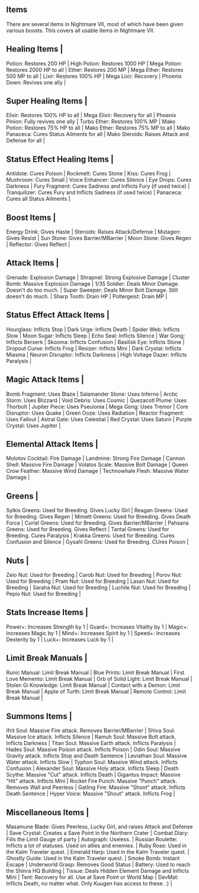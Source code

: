## Items

There are several items in Nightmare VII, most of which have been given
various boosts. This covers all usable items in Nightmare VII.

Healing Items |
----------------------
Potion: Restores 200 HP |
High Potion: Restores 1000 HP |
Mega Potion: Restores 2000 HP to all |
Ether: Restores 200 MP |
Mega Ether: Restores 500 MP to all |
Lixir: Restores 100% HP |
Mega Lixir: Recovery |
Phoenix Down: Revives one ally |

Super Healing Items |
---------------------
Elixir: Restores 100% HP to all |
Mega Elixir: Recovery for all |
Phoenix Pinion: Fully revives one ally |
Turbo Ether: Restores 100% MP |
Mako Potion: Restores 75% HP to all |
Mako Ether: Restores 75% MP to all |
Mako Panaceca: Cures Status Ailments for all |
Mako Steroids: Raises Attack and Defense for all |

Status Effect Healing Items |
---------------------
Antidote: Cures Poison |
Rockmelt: Cures Stone |
Kiss: Cures Frog |
Mushroom: Cures Small |
Voice Enhancer: Cures Silence |
Eye Drops: Cures Darkness |
Fury Fragment: Cures Sadness and Inflicts Fury (if used twice) |
Tranquilizer: Cures Fury and Inflicts Sadness (if used twice) |
Panaceca: Cures all Status Ailments |

Boost Items |
-------------
Energy Drink: Gives Haste |
Steroids: Raises Attack/Defense |
Mutagen: Gives Resist |
Sun Stone: Gives Barrier/MBarrier |
Moon Stone: Gives Regen |
Reflector: Gives Reflect |

Attack Items |
--------------
Grenade: Explosion Damage |
Shrapnel: Strong Explosive Damage |
Cluster Bomb: Massive Explosion Damage |
1/35 Soldier: Deals Minor Damage. Doesn't do too much. |
Super Sweeper: Deals Minor Bolt Damage. Still doesn't do much. |
Sharp Tooth: Drain HP |
Poltergeist: Drain MP |

Status Effect Attack Items |
----------------------------
Hourglass: Inflicts Stop |
Dark Urge: Inflicts Death |
Spider Web: Inflicts Slow |
Moon Sugar: Inflicts Sleep |
Echo Seal: Inflicts Silence |
War Gong: Inflicts Berserk |
Skooma: Inflicts Confusion |
Basilisk Eye: Inflicts Stone |
Dropout Curse: Inflicts Frog |
Resizer: Inflicts Mini |
Dark Crystal: Inflicts Miasma |
Neuron Disruptor: Inflicts Darkness |
High Voltage Dazer: Inflicts Paralysis |

Magic Attack Items |
--------------------
Bomb Fragment: Uses Blaze |
Salamander Stone: Uses Inferno |
Arctic Storm: Uses Blizzard |
Void Debris: Uses Cosmic |
Quezacotl Plume: Uses Thorbolt |
Jupiter Piece: Uses Pseuionia |
Mega Gong: Uses Tremor |
Core Disruptor: Uses Quake |
Green Ooze: Uses Radiation |
Reactor Fragment: Uses Fallout |
Astral Gate: Uses Celestial |
Red Crystal: Uses Saturn |
Purple Crystal: Uses Jupiter |

Elemental Attack Items |
------------------------
Molotov Cocktail: Fire Damage |
Landmine: Strong Fire Damage |
Cannon Shell: Massive Fire Damage |
Volatos Scale: Massive Bolt Damage |
Queen Crow Feather: Massive Wind Damage |
Technowhale Flesh: Massive Water Damage |

Greens |
--------
Sylkis Greens: Used for Breeding. Gives Lucky Girl |
Reagan Greens: Used for Breeding. Gives Regen |
Mimett Greens: Used for Breeding. Gives Death Force |
Curiel Greens: Used for Breeding. Gives Barrier/MBarrier |
Pahsana Greens: Used for Breeding. Gives Reflect |
Tantal Greens: Used for Breeding. Cures Paralysis |
Krakka Greens: Used for Breeding. Cures Confusion and Silence |
Gysahl Greens: Used for Breeding. CUres Poison |

Nuts |
------
Zeio Nut: Used for Breeding |
Carob Nut: Used for Breeding |
Porov Nut: Used for Breeding |
Pram Nut: Used for Breeding |
Lasan Nut: Used for Breeding |
Saraha Nut: Used for Breeding |
Luchile Nut: Used for Breeding |
Pepio Nut: Used for Breeding |

Stats Increase Items |
----------------------
Power+: Increases Strength by 1 |
Guard+: Increases Vitality by 1 |
Magic+: Increases Magic by 1 |
Mind+: Increases Spirit by 1 |
Speed+: Increases Dexterity by 1 |
Luck+: Increases Luck by 1 |

Limit Break Manuals |
---------------------
Runic Manual: Limit Break Manual |
Blue Prints: Limit Break Manual |
First Love Memento: Limit Break Manual |
Orb of Solid Light: Limit Break Manual |
Stolen Gi Knowledge: Limit Break Manual |
Contact with a Demon: Limit Break Manual |
Apple of Turth: Limit Break Manual |
Remote Control: Limit Break Manual |

Summons Items |
---------------
Ifrit Soul: Massive Fire attack. Removes Barrier/MBarrier |
Shiva Soul: Massive Ice attack. Inflicts Silence |
Ramuh Soul: Massive Bolt attack. Inflicts Darkness |
Titan Soul: Massive Earth attack. Inflicts Paralysis |
Hades Soul: Massive Poison attack. Inflicts Poison |
Odin Soul: Massive Gravity attack. Inflicts Stop and Death Sentence |
Leviathan Soul: Massive Water attack. Inflicts Slow |
Typhon Soul: Massive Wind attack. Inflicts Confusion |
Alexander Soul: Massive Holy attack. Inflicts Sleep |
Death Scythe: Massive "Cut" attack. Inflicts Death |
Gigantus Impact: Massive "Hit" attack. Inflicts Mini |
Rocket Fire Punch: Massive "Punch" attack. Removes Wall and Peerless |
Gatling Fire: Massive "Shoot" attack. Inflicts Death Sentence |
Hyper Voice: Massive "Shout" attack. Inflicts Frog |

Miscellaneous Items |
---------------------
Masamune Blade: Gives Peerless, Lucky Girl, and raises Attack and Defense |
Save Crystal: Creates a Save Point in the Northern Crater |
Combat Diary: Fills the Limit Gauge of party |
Autograph: Useless. |
Russian Roulette: Inflicts a lot of statuses. Used on allies and enemies. |
Ruby Rose: Used in the Kalm Traveler quest. |
Emerald Harp: Used in the Kalm Traveler quest. |
Ghostly Guide: Used in the Kalm Traveler quest. |
Smoke Bomb: Instant Escape |
Underworld Grasp: Removes Good Status |
Battery: Used to reach the Shinra HQ Building |
Tissue: Deals Hidden Element Damage and Inflicts Mini |
Tent: Recovery for all. Use at Save Point or World Map |
DevMat: Inflicts Death, no matter what. Only Kuugen has access to these. :) |

